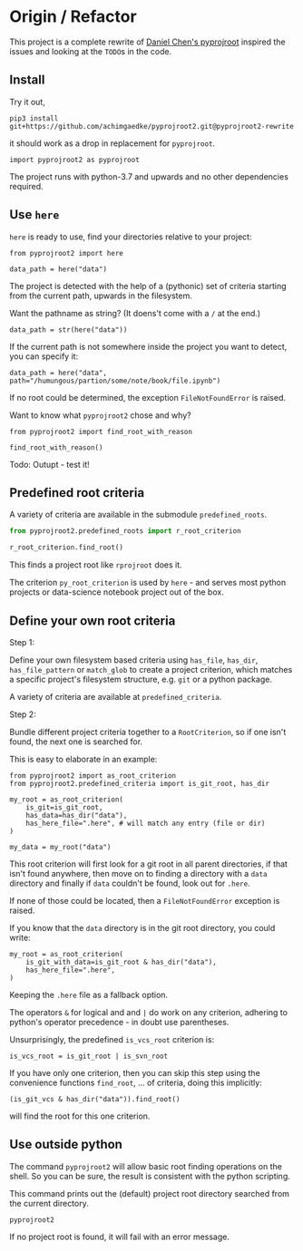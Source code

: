 # Origin / Refactor

This project is a complete rewrite of [Daniel Chen's pyprojroot](https://github.com/chendaniely/pyprojroot)
inspired the issues and looking at the `TODO`s in the code.

## Install

Try it out,

```shell
pip3 install git+https://github.com/achimgaedke/pyprojroot2.git@pyprojroot2-rewrite
```

it should work as a drop in replacement for `pyprojroot`.

```python3
import pyprojroot2 as pyprojroot
```

The project runs with python-3.7 and upwards and no other dependencies
required.

## Use `here`

`here` is ready to use, find your directories relative to your project:

```python3
from pyprojroot2 import here

data_path = here("data")
```

The project is detected with the help of a (pythonic) set of criteria starting
from the current path, upwards in the filesystem.

Want the pathname as string? (It doens't come with a `/` at the end.)

```python3
data_path = str(here("data"))
```

If the current path is not somewhere inside the project you want to detect,
you can specify it:

```pyton3
data_path = here("data", path="/humungous/partion/some/note/book/file.ipynb")
```

If no root could be determined, the exception `FileNotFoundError` is raised.

Want to know what `pyprojroot2` chose and why?

```python3
from pyprojroot2 import find_root_with_reason

find_root_with_reason()
```

Todo: Outupt - test it!

## Predefined root criteria

A variety of criteria are available in the submodule `predefined_roots`.

```python
from pyprojroot2.predefined_roots import r_root_criterion

r_root_criterion.find_root()
```

This finds a project root like `rprojroot` does it.

The criterion `py_root_criterion` is used by `here` - and serves most python
projects or data-science notebook project out of the box.

## Define your own root criteria

Step 1:

Define your own filesystem based criteria using `has_file`,
`has_dir`, `has_file_pattern` or `match_glob` to create a project
criterion, which matches a specific project's filesystem structure, e.g.
`git` or a python package.

A variety of criteria are available at `predefined_criteria`.

Step 2:

Bundle different project criteria together to a `RootCriterion`,
so if one isn't found, the next one is searched for.

This is easy to elaborate in an example:

```python3
from pyprojroot2 import as_root_criterion
from pyprojroot2.predefined_criteria import is_git_root, has_dir

my_root = as_root_criterion(
    is_git=is_git_root,
    has_data=has_dir("data"),
    has_here_file=".here", # will match any entry (file or dir)
)

my_data = my_root("data")
```

This root criterion will first look for a git root in all parent directories,
if that isn't found anywhere, then move on to finding a directory with a
`data` directory and finally if `data` couldn't be found, look out for `.here`.

If none of those could be located, then a `FileNotFoundError` exception
is raised.

If you know that the `data` directory is in the git root directory, you
could write:

```python3
my_root = as_root_criterion(
    is_git_with_data=is_git_root & has_dir("data"),
    has_here_file=".here",
)
```

Keeping the `.here` file as a fallback option.

The operators `&` for logical and and `|` do work on any criterion,
adhering to python's operator precedence - in doubt use parentheses.

Unsurprisingly, the predefined `is_vcs_root` criterion is:

```python3
is_vcs_root = is_git_root | is_svn_root
```

If you have only one criterion, then you can skip this step using the
convenience functions `find_root`, ... of criteria, doing this implicitly:

```python3
(is_git_vcs & has_dir("data")).find_root()
```

will find the root for this one criterion.

## Use outside python

The command `pyprojroot2` will allow basic root finding operations on
the shell. So you can be sure, the result is consistent with the python
scripting.

This command prints out the (default) project root directory searched from the
current directory.

```shell
pyprojroot2
```

If no project root is found, it will fail with an error message.
